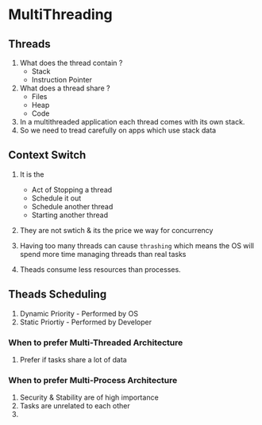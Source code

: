 # MultiThreading

## Threads
1. What does the thread contain ?
    - Stack
    - Instruction Pointer
1. What does a thread share ?     
    - Files
    - Heap
    - Code
1. In a multithreaded application each thread comes with its own stack.
1. So we need to tread carefully on apps which use stack data

## Context Switch

1. It is the 
    - Act of Stopping a thread 
    - Schedule it out
    - Schedule another thread
    - Starting another thread

2. They are not swtich & its the price we way for concurrency
3. Having too many threads can cause `thrashing` which means the OS will spend more time managing threads than real tasks
4. Theads consume less resources than processes.

## Theads Scheduling

1. Dynamic Priority - Performed by OS
2. Static Priortiy - Performed by Developer

### When to prefer Multi-Threaded Architecture

1. Prefer if tasks share a lot of data

### When to prefer Multi-Process Architecture

1. Security & Stability are of high importance
2. Tasks are unrelated to each other
3. 
